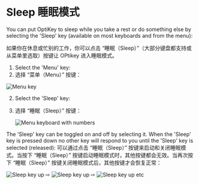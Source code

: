 
Sleep
睡眠模式
======

You can put OptiKey to sleep while you take a rest or do something else by selecting the 'Sleep' key (available on most keyboards and from the menu):

如果你在休息或忙别的工作，你可以点击 “睡眠（Sleep）”（大部分键盘都支持或从菜单里选取）按键让 OPtikey 进入睡眠模式。

1. Select the 'Menu' key:
1. 选择 “菜单（Menu）” 按键：

![Menu key](https://github.com/JuliusSweetland/OptiKey/blob/gh-pages/images/Key_Menu_Up.png)

2. Select the 'Sleep' key:
2. 选择 “睡眠（Sleep）” 按键：

    ![Menu keyboard with numbers](https://github.com/JuliusSweetland/OptiKey/blob/gh-pages/images/Keyboard_Menu_Numbered.png)


The 'Sleep' key can be toggled on and off by selecting it. When the 'Sleep' key is pressed down no other key will respond to you until the 'Sleep' key is selected (released):
可以通过点击 “睡眠（Sleep）” 按键来启动和关闭睡眠模式。当按下 “睡眠（Sleep）” 按键启动睡眠模式时，其他按键都会无效。当再次按下 “睡眠（Sleep）” 按键关闭睡眠模式后，其他按键才会恢复正常：

![Sleep key up](https://github.com/JuliusSweetland/OptiKey/blob/gh-pages/images/Key_Sleep_Up.png)
 ⇨
![Sleep key up](https://github.com/JuliusSweetland/OptiKey/blob/gh-pages/images/Key_Sleep_Locked_Down.png)
 ⇨
![Sleep key up](https://github.com/JuliusSweetland/OptiKey/blob/gh-pages/images/Key_Sleep_Up.png)
etc
